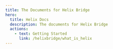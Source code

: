 ```yaml
---
title: The Documents for Helix Bridge
hero:
  title: Helix Docs
  description: The documents for Helix Bridge
  actions:
    - text: Getting Started
      link: /helixbridge/what_is_helix
---
```

